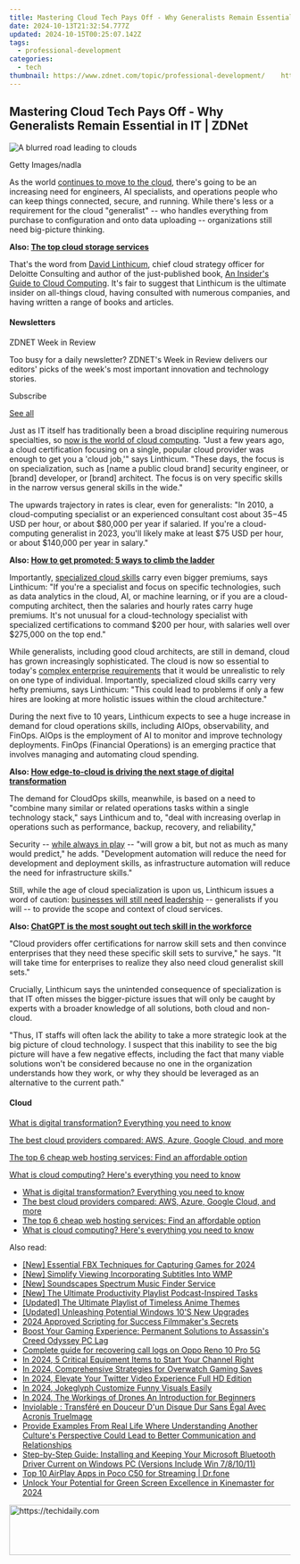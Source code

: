 ```yaml
---
title: Mastering Cloud Tech Pays Off - Why Generalists Remain Essential in IT | ZDNet
date: 2024-10-13T21:32:54.777Z
updated: 2024-10-15T00:25:07.142Z
tags:
  - professional-development
categories:
  - tech
thumbnail: https://www.zdnet.com/topic/professional-development/    https://www.zdnet.com/a/img/resize/32c4a99e85c419fde6277efcd2a33b9f169587c2/2023/05/16/0f6e6469-5912-4c4f-ad2d-4fd61c2ff4cd/gettyimages-180737600.jpg?width=170&height=96&fit=crop&auto=webp
---
```


## Mastering Cloud Tech Pays Off - Why Generalists Remain Essential in IT | ZDNet

![A blurred road leading to clouds](https://www.zdnet.com/a/img/resize/495850bfd8f8a0060b07358428c5a7e97c0f511a/2023/05/16/0f6e6469-5912-4c4f-ad2d-4fd61c2ff4cd/gettyimages-180737600.jpg?auto=webp&width=1280)

Getty Images/nadla

As the world [continues to move to the cloud](https://www.zdnet.com/article/what-is-cloud-computing-everything-you-need-to-know-about-the-cloud/), there's going to be an increasing need for engineers, AI specialists, and operations people who can keep things connected, secure, and running. While there's less or a requirement for the cloud "generalist" -- who handles everything from purchase to configuration and onto data uploading -- organizations still need big-picture thinking.

**Also: [The top cloud storage services](https://www.zdnet.com/article/best-cloud-storage/)**

That's the word from [David Linthicum](http://www.davidlinthicum.com/), chief cloud strategy officer for Deloitte Consulting and author of the just-published book, [An Insider's Guide to Cloud Computing](https://buy.geni.us/Proxy.ashx?TSID=368250&GR%5FURL=https%3A%2F%2Fwww.amazon.com%2FInsiders-Guide-Cloud-Computing%2Fdp%2F0137935692%3Ftag%3Dzd-buy-button-20%26ascsubtag%3D%5F%5FCOM%5FCLICK%5FID%5F%5F%7C85d7cfa7-0c15-4e93-b538-32eaf563d2dc%7Cdtp&dtb=1). It's fair to suggest that Linthicum is the ultimate insider on all-things cloud, having consulted with numerous companies, and having written a range of books and articles.

#### Newsletters

ZDNET Week in Review

Too busy for a daily newsletter? ZDNET's Week in Review delivers our editors' picks of the week's most important innovation and technology stories.

 Subscribe

[See all](https://www.zdnet.com/newsletters/)

Just as IT itself has traditionally been a broad discipline requiring numerous specialties, so [now is the world of cloud computing](https://www.zdnet.com/article/cybersecurity-cloud-and-coding-why-these-three-skills-will-lead-demand-in-2023/). "Just a few years ago, a cloud certification focusing on a single, popular cloud provider was enough to get you a 'cloud job,'" says Linthicum. "These days, the focus is on specialization, such as \[name a public cloud brand\] security engineer, or \[brand\] developer, or \[brand\] architect. The focus is on very specific skills in the narrow versus general skills in the wide."

The upwards trajectory in rates is clear, even for generalists: "In 2010, a cloud-computing specialist or an experienced consultant cost about $35-$45 USD per hour, or about $80,000 per year if salaried. If you're a cloud-computing generalist in 2023, you'll likely make at least $75 USD per hour, or about $140,000 per year in salary." 

**Also: [How to get promoted: 5 ways to climb the ladder](https://www.zdnet.com/education/professional-development/how-to-get-promoted-five-ways-to-climb-the-ladder-and-have-a-successful-career/)**

Importantly, [specialized cloud skills](https://www.zdnet.com/article/for-technology-skills-cloud-is-the-only-common-denominator/) carry even bigger premiums, says Linthicum: "If you're a specialist and focus on specific technologies, such as data analytics in the cloud, AI, or machine learning, or if you are a cloud-computing architect, then the salaries and hourly rates carry huge premiums. It's not unusual for a cloud-technology specialist with specialized certifications to command $200 per hour, with salaries well over $275,000 on the top end." 

While generalists, including good cloud architects, are still in demand, cloud has grown increasingly sophisticated. The cloud is now so essential to today's [complex enterprise requirements](https://www.zdnet.com/article/digital-transformation-in-2022-and-beyond-these-are-the-key-trends/) that it would be unrealistic to rely on one type of individual. Importantly, specialized cloud skills carry very hefty premiums, says Linthicum: "This could lead to problems if only a few hires are looking at more holistic issues within the cloud architecture."

During the next five to 10 years, Linthicum expects to see a huge increase in demand for cloud operations skills, including AIOps, observability, and FinOps. AIOps is the employment of AI to monitor and improve technology deployments. FinOps (Financial Operations) is an emerging practice that involves managing and automating cloud spending. 

**Also: [How edge-to-cloud is driving the next stage of digital transformation](https://www.zdnet.com/article/how-edge-to-cloud-is-driving-the-next-stage-of-digital-transformation/)**

The demand for CloudOps skills, meanwhile, is based on a need to "combine many similar or related operations tasks within a single technology stack," says Linthicum and to, "deal with increasing overlap in operations such as performance, backup, recovery, and reliability,"

Security -- [while always in play](https://www.zdnet.com/article/four-ways-to-secure-your-remote-work-setup/) \-- "will grow a bit, but not as much as many would predict," he adds. "Development automation will reduce the need for development and deployment skills, as infrastructure automation will reduce the need for infrastructure skills."

Still, while the age of cloud specialization is upon us, Linthicum issues a word of caution: [businesses will still need leadership](https://www.zdnet.com/home-and-office/work-life/managers-and-leaders-arent-the-same-thing-heres-why-that-matters/) \-- generalists if you will -- to provide the scope and context of cloud services. 

**Also: [ChatGPT is the most sought out tech skill in the workforce](https://www.zdnet.com/article/chatgpt-is-the-most-sought-out-tech-skill-in-the-workforce-according-to-a-study/)**

"Cloud providers offer certifications for narrow skill sets and then convince enterprises that they need these specific skill sets to survive," he says. "It will take time for enterprises to realize they also need cloud generalist skill sets."

Crucially, Linthicum says the unintended consequence of specialization is that IT often misses the bigger-picture issues that will only be caught by experts with a broader knowledge of all solutions, both cloud and non-cloud. 

"Thus, IT staffs will often lack the ability to take a more strategic look at the big picture of cloud technology. I suspect that this inability to see the big picture will have a few negative effects, including the fact that many viable solutions won't be considered because no one in the organization understands how they work, or why they should be leveraged as an alternative to the current path."

#### Cloud

[​What is digital transformation? Everything you need to know](https://www.zdnet.com/article/what-is-digital-transformation-everything-you-need-to-know-about-how-technology-is-reshaping/ "​What is digital transformation? Everything you need to know")

[The best cloud providers compared: AWS, Azure, Google Cloud, and more](https://www.zdnet.com/article/the-top-cloud-providers-of-2021-aws-microsoft-azure-google-cloud-hybrid-saas/ "The best cloud providers compared: AWS, Azure, Google Cloud, and more")

[The top 6 cheap web hosting services: Find an affordable option](https://www.zdnet.com/article/best-cheap-web-hosting/ "The top 6 cheap web hosting services: Find an affordable option")

[What is cloud computing? Here's everything you need to know](https://www.zdnet.com/article/what-is-cloud-computing-everything-you-need-to-know-about-the-cloud/ "What is cloud computing? Here's everything you need to know")

* [​What is digital transformation? Everything you need to know](https://www.zdnet.com/article/what-is-digital-transformation-everything-you-need-to-know-about-how-technology-is-reshaping/ "​What is digital transformation? Everything you need to know")
* [The best cloud providers compared: AWS, Azure, Google Cloud, and more](https://www.zdnet.com/article/the-top-cloud-providers-of-2021-aws-microsoft-azure-google-cloud-hybrid-saas/ "The best cloud providers compared: AWS, Azure, Google Cloud, and more")
* [The top 6 cheap web hosting services: Find an affordable option](https://www.zdnet.com/article/best-cheap-web-hosting/ "The top 6 cheap web hosting services: Find an affordable option")
* [What is cloud computing? Here's everything you need to know](https://www.zdnet.com/article/what-is-cloud-computing-everything-you-need-to-know-about-the-cloud/ "What is cloud computing? Here's everything you need to know")

<ins class="adsbygoogle"
     style="display:block"
     data-ad-format="autorelaxed"
     data-ad-client="ca-pub-7571918770474297"
     data-ad-slot="1223367746"></ins>

<ins class="adsbygoogle"
     style="display:block"
     data-ad-client="ca-pub-7571918770474297"
     data-ad-slot="8358498916"
     data-ad-format="auto"
     data-full-width-responsive="true"></ins>

<span class="atpl-alsoreadstyle">Also read:</span>
<div><ul>
<li><a href="https://digital-screen-recording.techidaily.com/new-essential-fbx-techniques-for-capturing-games-for-2024/"><u>[New] Essential FBX Techniques for Capturing Games for 2024</u></a></li>
<li><a href="https://some-tips.techidaily.com/new-simplify-viewing-incorporating-subtitles-into-wmp/"><u>[New] Simplify Viewing Incorporating Subtitles Into WMP</u></a></li>
<li><a href="https://some-tips.techidaily.com/new-soundscapes-spectrum-music-finder-service/"><u>[New] Soundscapes Spectrum Music Finder Service</u></a></li>
<li><a href="https://some-tips.techidaily.com/new-the-ultimate-productivity-playlist-podcast-inspired-tasks/"><u>[New] The Ultimate Productivity Playlist Podcast-Inspired Tasks</u></a></li>
<li><a href="https://some-tips.techidaily.com/updated-the-ultimate-playlist-of-timeless-anime-themes/"><u>[Updated] The Ultimate Playlist of Timeless Anime Themes</u></a></li>
<li><a href="https://some-tips.techidaily.com/updated-unleashing-potential-windows-10s-new-upgrades/"><u>[Updated] Unleashing Potential Windows 10'S New Upgrades</u></a></li>
<li><a href="https://some-tips.techidaily.com/2024-approved-scripting-for-success-filmmakers-secrets/"><u>2024 Approved Scripting for Success Filmmaker's Secrets</u></a></li>
<li><a href="https://win-blog.techidaily.com/boost-your-gaming-experience-permanent-solutions-to-assassins-creed-odyssey-pc-lag/"><u>Boost Your Gaming Experience: Permanent Solutions to Assassin's Creed Odyssey PC Lag</u></a></li>
<li><a href="https://phone-solutions.techidaily.com/complete-guide-for-recovering-call-logs-on-oppo-reno-10-pro-5g-by-fonelab-android-recover-call-logs/"><u>Complete guide for recovering call logs on Oppo Reno 10 Pro 5G</u></a></li>
<li><a href="https://youtube-docs.techidaily.com/24-5-critical-equipment-items-to-start-your-channel-right/"><u>In 2024, 5 Critical Equipment Items to Start Your Channel Right</u></a></li>
<li><a href="https://remote-screen-capture.techidaily.com/in-2024-comprehensive-strategies-for-overwatch-gaming-saves/"><u>In 2024, Comprehensive Strategies for Overwatch Gaming Saves</u></a></li>
<li><a href="https://twitter-videos.techidaily.com/in-2024-elevate-your-twitter-video-experience-full-hd-edition/"><u>In 2024, Elevate Your Twitter Video Experience Full HD Edition</u></a></li>
<li><a href="https://some-tips.techidaily.com/in-2024-jokeglyph-customize-funny-visuals-easily/"><u>In 2024, Jokeglyph Customize Funny Visuals Easily</u></a></li>
<li><a href="https://some-tips.techidaily.com/in-2024-the-workings-of-drones-an-introduction-for-beginners/"><u>In 2024, The Workings of Drones An Introduction for Beginners</u></a></li>
<li><a href="https://win-hacks.techidaily.com/inviolable-transfere-en-douceur-dun-disque-dur-sans-egal-avec-acronis-trueimage/"><u>Inviolable : Transféré en Douceur D'un Disque Dur Sans Égal Avec Acronis TrueImage</u></a></li>
<li><a href="https://win11.techidaily.com/1719218034374-provide-examples-from-real-life-where-understanding-another-cultures-perspective-could-lead-to-better-communication-and-relationships/"><u>Provide Examples From Real Life Where Understanding Another Culture's Perspective Could Lead to Better Communication and Relationships</u></a></li>
<li><a href="https://win-dash.techidaily.com/step-by-step-guide-installing-and-keeping-your-microsoft-bluetooth-driver-current-on-windows-pc-versions-include-win-781011/"><u>Step-by-Step Guide: Installing and Keeping Your Microsoft Bluetooth Driver Current on Windows PC (Versions Include Win 7/8/10/11)</u></a></li>
<li><a href="https://screen-mirror.techidaily.com/top-10-airplay-apps-in-poco-c50-for-streaming-drfone-by-drfone-android/"><u>Top 10 AirPlay Apps in Poco C50 for Streaming | Dr.fone</u></a></li>
<li><a href="https://some-tips.techidaily.com/unlock-your-potential-for-green-screen-excellence-in-kinemaster-for-2024/"><u>Unlock Your Potential for Green Screen Excellence in Kinemaster for 2024</u></a></li>
</ul></div>

<!-- affiliate ads begin -->
<a href="https://appsumo.8odi.net/c/5597632/2100542/7443" target="_top" id="2100542">
  <img src="//a.impactradius-go.com/display-ad/7443-2100542" border="0" alt="https://techidaily.com" width="728" height="90"/>
</a>
<img height="0" width="0" src="https://appsumo.8odi.net/i/5597632/2100542/7443" style="position:absolute;visibility:hidden;" border="0" />
<!-- affiliate ads end -->

